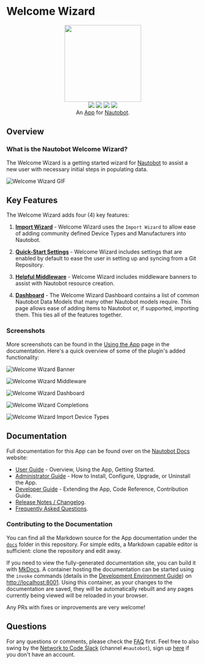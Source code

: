 # Welcome Wizard

<p align="center">
  <img src="https://raw.githubusercontent.com/nautobot/nautobot-plugin-welcome-wizard/develop/docs/images/icon-nautobot-welcome-wizard.svg" class="logo" height="200px">
  <br>
  <a href="https://github.com/nautobot/nautobot-plugin-welcome-wizard/actions"><img src="https://github.com/nautobot/nautobot-plugin-welcome-wizard/actions/workflows/ci.yml/badge.svg?branch=main"></a>
  <a href="https://docs.nautobot.com/projects/welcome-wizard/en/latest"><img src="https://readthedocs.org/projects/nautobot-plugin-welcome-wizard/badge/"></a>
  <a href="https://pypi.org/project/nautobot-welcome-wizard/"><img src="https://img.shields.io/pypi/v/nautobot-welcome-wizard"></a>
  <a href="https://pypi.org/project/nautobot-welcome-wizard/"><img src="https://img.shields.io/pypi/dm/nautobot-welcome-wizard"></a>
  <br>
  An <a href="https://www.networktocode.com/nautobot/apps/">App</a> for <a href="https://nautobot.com/">Nautobot</a>.
</p>

## Overview

### What is the Nautobot Welcome Wizard?

The Welcome Wizard is a getting started wizard for [Nautobot](https://docs.nautobot.com/projects/core/en/stable/) to assist a new user with necessary initial steps in populating data.

![Welcome Wizard GIF](https://raw.githubusercontent.com/nautobot/nautobot-plugin-welcome-wizard/develop/docs/images/WelcomeWizard.gif)

## Key Features

The Welcome Wizard adds four (4) key features:

1. [**Import Wizard**](https://docs.nautobot.com/projects/welcome-wizard/en/latest/user/import_wizard/) - Welcome Wizard uses the `Import Wizard` to allow ease of adding community defined Device Types and Manufacturers into Nautobot.

2. [**Quick-Start Settings**](https://docs.nautobot.com/projects/welcome-wizard/en/latest/user/git_datasource/) - Welcome Wizard includes settings that are enabled by default to ease the user in setting up and syncing from a Git Repository.

3. [**Helpful Middleware**](https://docs.nautobot.com/projects/welcome-wizard/en/latest/user/app_use_cases/#middleware) - Welcome Wizard includes middleware banners to assist with Nautobot resource creation.

4. [**Dashboard**](https://docs.nautobot.com/projects/welcome-wizard/en/latest/user/app_use_cases/) - The Welcome Wizard Dashboard contains a list of common Nautobot Data Models that many other Nautobot models require. This page allows ease of adding items to Nautobot or, if supported, importing them. This ties all of the features together.

### Screenshots

More screenshots can be found in the [Using the App](https://docs.nautobot.com/projects/welcome-wizard/en/latest/user/app_use_cases/) page in the documentation. Here's a quick overview of some of the plugin's added functionality:

![Welcome Wizard Banner](https://raw.githubusercontent.com/nautobot/nautobot-plugin-welcome-wizard/develop/docs/images/merlin_banner.png)

![Welcome Wizard Middleware](https://raw.githubusercontent.com/nautobot/nautobot-plugin-welcome-wizard/develop/docs/images/merlin_middleware_x3.png)

![Welcome Wizard Dashboard](https://raw.githubusercontent.com/nautobot/nautobot-plugin-welcome-wizard/develop/docs/images/welcome_wizard.png)

![Welcome Wizard Completions](https://raw.githubusercontent.com/nautobot/nautobot-plugin-welcome-wizard/develop/docs/images/dashboard_with_completions.png)

![Welcome Wizard Import Device Types](https://raw.githubusercontent.com/nautobot/nautobot-plugin-welcome-wizard/develop/docs/images/merlin_import_device_type.png)

## Documentation

Full documentation for this App can be found over on the [Nautobot Docs](https://docs.nautobot.com) website:

- [User Guide](https://docs.nautobot.com/projects/welcome-wizard/en/latest/user/app_overview/) - Overview, Using the App, Getting Started.
- [Administrator Guide](https://docs.nautobot.com/projects/welcome-wizard/en/latest/admin/install/) - How to Install, Configure, Upgrade, or Uninstall the App.
- [Developer Guide](https://docs.nautobot.com/projects/welcome-wizard/en/latest/dev/contributing/) - Extending the App, Code Reference, Contribution Guide.
- [Release Notes / Changelog](https://docs.nautobot.com/projects/welcome-wizard/en/latest/admin/release_notes/).
- [Frequently Asked Questions](https://docs.nautobot.com/projects/welcome-wizard/en/latest/user/faq/).

### Contributing to the Documentation

You can find all the Markdown source for the App documentation under the [`docs`](https://github.com/nautobot/nautobot-plugin-welcome-wizard/tree/develop/docs) folder in this repository. For simple edits, a Markdown capable editor is sufficient: clone the repository and edit away.

If you need to view the fully-generated documentation site, you can build it with [MkDocs](https://www.mkdocs.org/). A container hosting the documentation can be started using the `invoke` commands (details in the [Development Environment Guide](https://docs.nautobot.com/projects/welcome-wizard/en/latest/dev/dev_environment/#docker-development-environment)) on [http://localhost:8001](http://localhost:8001). Using this container, as your changes to the documentation are saved, they will be automatically rebuilt and any pages currently being viewed will be reloaded in your browser.

Any PRs with fixes or improvements are very welcome!

## Questions

For any questions or comments, please check the [FAQ](https://docs.nautobot.com/projects/welcome-wizard/en/latest/user/faq/) first. Feel free to also swing by the [Network to Code Slack](https://networktocode.slack.com/) (channel `#nautobot`), sign up [here](http://slack.networktocode.com/) if you don't have an account.
